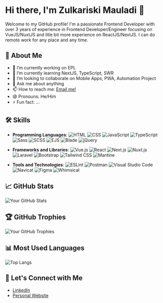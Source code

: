 # Hi there, I'm Zulkariski Mauladi 👋

Welcome to my GitHub profile! 
I'm a passionate Frontend Developer with over 3 years of experience in Frontend Developer/Engineer focusing on VueJS/NuxtJS and litle bit more experience on ReactJS/NextJS. I can do remote work for any place and any time.

## 🚀 About Me

- 🔭 I’m currently working on EPL
- 🌱 I’m currently learning NextJS, TypeScript, SWR 
- 👯 I’m looking to collaborate on Mobile Apps, PWA, Automation Project
- 💬 Ask me about anything
- 📫 How to reach me: <a href="mailto:mzulkariski@gmail.com">Email me!</a>  </br>
- 😄 Pronouns: He/Him
- ⚡ Fun fact: ...

## 🛠️ Skills

- **Programming Languages**:
![HTML](https://img.shields.io/badge/HTML-239120?style=flat&logo=html5&logoColor=white)
![CSS](https://img.shields.io/badge/CSS-239120?style=flat&logo=css3&logoColor=white)
![JavaScript](https://img.shields.io/badge/JavaScript-239120?style=flat&logo=javascript&logoColor=white)
![TypeScript](https://img.shields.io/badge/TypeScript-239120?style=flat&logo=typescript&logoColor=white)
![Sass](https://img.shields.io/badge/Sass-239120?style=flat&logo=sass&logoColor=white)
![SCSS](https://img.shields.io/badge/SCSS-239120?style=flat&logo=sass&logoColor=white)
![EJS](https://img.shields.io/badge/EJS-239120?style=flat&logo=ejs&logoColor=white)
![Blade](https://img.shields.io/badge/Blade-239120?style=flat&logo=blade&logoColor=white)
![jQuery](https://img.shields.io/badge/jQuery-239120?style=flat&logo=jquery&logoColor=white)

- **Frameworks and Libraries**: 
![Vue.js](https://img.shields.io/badge/Vue.js-35495E?style=flat&logo=vue.js&logoColor=4FC08D)
![React](https://img.shields.io/badge/React-20232A?style=flat&logo=react&logoColor=61DAFB)
![Next.js](https://img.shields.io/badge/Next.js-000000?style=flat&logo=nextdotjs&logoColor=white)
![Nuxt.js](https://img.shields.io/badge/Nuxt.js-00DC82?style=flat&logo=nuxtdotjs&logoColor=white)
![Laravel](https://img.shields.io/badge/Laravel-FF2D20?style=flat&logo=laravel&logoColor=white)
![Bootstrap](https://img.shields.io/badge/Bootstrap-563D7C?style=flat&logo=bootstrap&logoColor=white)
![Tailwind CSS](https://img.shields.io/badge/Tailwind_CSS-38B2AC?style=flat&logo=tailwind-css&logoColor=white)
![Mantine](https://img.shields.io/badge/Mantine-001833?style=flat&logo=mantine&logoColor=00A5D7)

- **Tools and Technologies**: 
![ESLint](https://img.shields.io/badge/ESLint-4B32C3?style=flat&logo=eslint&logoColor=white)
![Postman](https://img.shields.io/badge/Postman-FF6C37?style=flat&logo=postman&logoColor=white)
![Visual Studio Code](https://img.shields.io/badge/Visual_Studio_Code-0078d7?style=flat&logo=visual%20studio%20code&logoColor=white)
![Navicat](https://img.shields.io/badge/Navicat-13BEF9?style=flat&logo=navicat&logoColor=white)
![Figma](https://img.shields.io/badge/Figma-F24E1E?style=flat&logo=figma&logoColor=white)
![Whimsical](https://img.shields.io/badge/Whimsical-FF4D00?style=flat&logo=whimsical&logoColor=white)

## 📈 GitHub Stats

![Your GitHub Stats](https://github-readme-stats.vercel.app/api?username=zulkamaula&show_icons=true&theme=radical)

## 🏆 GitHub Trophies

![Your GitHub Trophies](https://github-profile-trophy.vercel.app/?username=zulkamaula&theme=onedark)

## 📊 Most Used Languages

![Top Langs](https://github-readme-stats.vercel.app/api/top-langs/?username=zulkamaula&layout=compact&theme=radical)

## 🔗 Let's Connect with Me

- [LinkedIn](https://linkedin.com/in/zulkamaula)
- [Personal Website](https://zulkaport.netlify.app)
